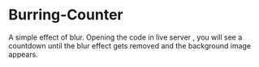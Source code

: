 # Burring-Counter

A simple effect of blur. Opening the code in live server , you will see a countdown until the blur effect gets removed and the background image appears. 
